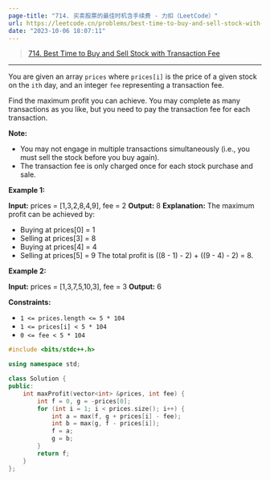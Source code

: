 ```yaml
---
page-title: "714. 买卖股票的最佳时机含手续费 - 力扣（LeetCode）"
url: https://leetcode.cn/problems/best-time-to-buy-and-sell-stock-with-transaction-fee/description/?envType=daily-question&envId=2023-10-06
date: "2023-10-06 18:07:11"
---
```


> [714\. Best Time to Buy and Sell Stock with Transaction Fee](https://leetcode.cn/problems/best-time-to-buy-and-sell-stock-with-transaction-fee/)

---

You are given an array `prices` where `prices[i]` is the price of a given stock on the `ith` day, and an integer `fee` representing a transaction fee.

Find the maximum profit you can achieve. You may complete as many transactions as you like, but you need to pay the transaction fee for each transaction.

**Note:**

-   You may not engage in multiple transactions simultaneously (i.e., you must sell the stock before you buy again).
-   The transaction fee is only charged once for each stock purchase and sale.

**Example 1:**

**Input:** prices = \[1,3,2,8,4,9\], fee = 2
**Output:** 8
**Explanation:** The maximum profit can be achieved by:
- Buying at prices\[0\] = 1
- Selling at prices\[3\] = 8
- Buying at prices\[4\] = 4
- Selling at prices\[5\] = 9
The total profit is ((8 - 1) - 2) + ((9 - 4) - 2) = 8.

**Example 2:**

**Input:** prices = \[1,3,7,5,10,3\], fee = 3
**Output:** 6

**Constraints:**

-   `1 <= prices.length <= 5 * 104`
-   `1 <= prices[i] < 5 * 104`
-   `0 <= fee < 5 * 104`

```cpp
#include <bits/stdc++.h>

using namespace std;

class Solution {
public:
    int maxProfit(vector<int> &prices, int fee) {
        int f = 0, g = -prices[0];
        for (int i = 1; i < prices.size(); i++) {
            int a = max(f, g + prices[i] - fee);
            int b = max(g, f - prices[i]);
            f = a;
            g = b;
        }
        return f;
    }
};
```